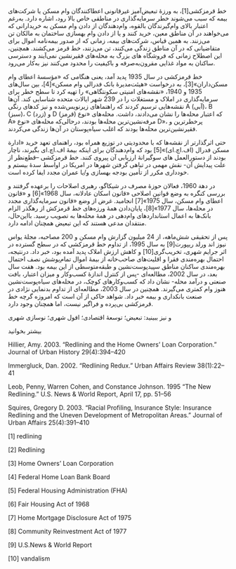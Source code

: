   خط‌ قرمزکشی[1]، به ورزۀ تبعیض‌آمیز غیرقانونی اعطاکنندگان وام مسکن یا شرکت‌های بیمه که سبب می‌شوند خطر سرمایه‌گذاری در مناطقی خاص بالا رود، اشاره دارد. به‌رغم اعتبار بالای وام‌گیرندگان بالقوه، وام‌دهندگان از دادن وام مسکن به خریدارانی که می‌خواهند در آن مناطق معین، خرید کنند و یا از دادن وام بهسازی ساختمان به مالکان تن می‌زنند. به همین قیاس، شرکت‌های بیمه، زمانی که از صدور بیمه‌نامه اموال برای متقاضیانی که در آن مناطق زندگی می‌کنند، تن می‌زنند، خط قرمز می‌کشند. همچنین، این اصطلاح زمانی که فروشگاه های بزرگ به محله‌های فقیرنشین نمی‌آیند و دسترسی ساکنان به مواد غذایی مقرون‌به‌صرفه و باکیفیت را محدود می‌کنند نیز به‌کار می‌رود.

خط قرمزکشی در سال 1935 پدید آمد، یعنی هنگامی که «مؤسسۀ اعطای وام مسکن‌داران»[3]، به درخواست «هیئت‌مدیرۀ بانک فدرالی وام مسکن»[4]، بین سال‌های 1935 و 1940، «نقشه‌های امنیتی سکونتگاهی» را تهیه کرد تا سطح خطر برای سرمایه‌گذاری در املاک و مستغلات را در 239 شهر ایالات متحده شناسایی کند. آن‌ها نقشه‌هایی ترسیم کردند که راهنماهای زیرنویس‌شده و نیز کدهای رنگی A (آبی)، B (سبز)، C (زرد) و D (قرمز) که اعتبار محله‌ها را نشان می‌دادند، داشت. محله‌های «نوع A» مرفه‌نشین‌ترین محله‌ها بودند، درحالی‌که محله‌های «نوع D»، پرخطرترین و فقیرنشین‌ترین محله‌ها بودند که اغلب سیاه‌پوستان در آن‌ها زندگی می‌کردند.

 حتی اثرگذارتر از نقشه‌ها که با محدودیتی در توزیع همراه بود، راهنمای تعهد خرید «ادارة مسکن فدرال (اف.اچ.ای)»[5] بود که وام‌دهندگان برای اینکه بیمۀ اف.اچ.ای بگیرند، ناچار بودند از دستورالعمل های سوگیرانۀ ارزیابی آن پیروی کنند. خط قرمزکشی –قطع‌نظر از علت پیدایش آن- نقش مهمی در تباهی گرفتن شهرها در امریکا در اواسط سدۀ بیستم و خودداری مکرر از تأمین بودجه بهسازی و/یا عمران مجدد ایفا کرده است.

در دهة 1960، فعالان حوزۀ مصرف در شیکاگو، رهبری اصلاحات را برعهده گرفتند و بررسی کنگره به وضع قوانین اصلاحی «قانون اسکان عادلانه، سال 1968»[6] و «قانون اعطای وام مسکن، سال 1975»[7] انجامید. غرض از وضع «قانون سرمایه‌گذاری مجدد در محله‌ها، سال 1977»[8]، پایان‌دادن همۀ ورزه‌های خط قرمزکش از رهگذر الزام بانک‌ها به اعمال استانداردهای وام‌دهی در همۀ محله‌ها به تصویب رسید. بااین‌حال، منتقدان مدعی هستند که این تبعیض همچنان ادامه دارد.

 پس از تحقیقی شش‌ماهه، از 24 میلیون گزارش وام مسکن و 200 مصاحبه، مجلۀ یواس نیوز اند ورلد ریپورت[9] به سال 1995، از تداوم خط قرمزکشی که در سطح گسترده در اثر جرایم شهری، تخریب‌گری[10] و کاهش ارزش املاک پدید آمده بود، خبر داد. درنتیجه، احتمال بهره‌مندی فقرا و اقلیت‌های صاحب‌خانه از بیمۀ اموال تمام‌پوشش نصف احتمال بهره‌مندی ساکنان مناطق سپیدپوست‌نشین و طبقه‌متوسطی از این بیمه بود. هفت سال بعد، در سال 2002، مطالعه‌ای -پس از کنترل اندازۀ کسب‌وکار و میزان اعتبار، بافت صنعتی و درآمد محله- نشان داد که کسب‌وکارهای کوچک، در محله‌های سیاه‌پوست‌نشین هنوز وام کمتری می‌گیرند. همچنین در سال 2003، مطالعه‌ای از تداوم بدنمایی نژادی در صنعت بانکداری و بیمه خبر داد. شواهد حاکی از آن است که امروزه گرچه خط قرمزکشی بی‌پرده و فراگیر نیست، اما همچنان وجود دارد.

و نیز ببینید: تبعیض؛ توسعۀ اقتصادی؛ افول شهری؛ نوسازی شهری

بیشتر بخوانید

Hillier, Amy. 2003. “Redlining and the Home Owners’ Loan Corporation.” Journal of Urban History 29(4):394–420

Immergluck, Dan. 2002. “Redlining Redux.” Urban Affairs Review 38(1):22–41

Leob, Penny, Warren Cohen, and Constance Johnson. 1995 “The New Redlining.” U.S. News & World Report, April 17, pp. 51–56

Squires, Gregory D. 2003. “Racial Profiling, Insurance Style: Insurance Redlining and the Uneven Development of Metropolitan Areas.” Journal of Urban Affairs 25(4):391–410

 [1] redlining

[2] Redlining

 [3] Home Owners’ Loan Corporation

 [4] Federal Home Loan Bank Board

[5] Federal Housing Administration (FHA)

[6] Fair Housing Act of 1968

[7] Home Mortgage Disclosure Act of 1975

[8] Community Reinvestment Act of 1977

[9] U.S.News & World Report

 [10] vandalism

 

 

 

 